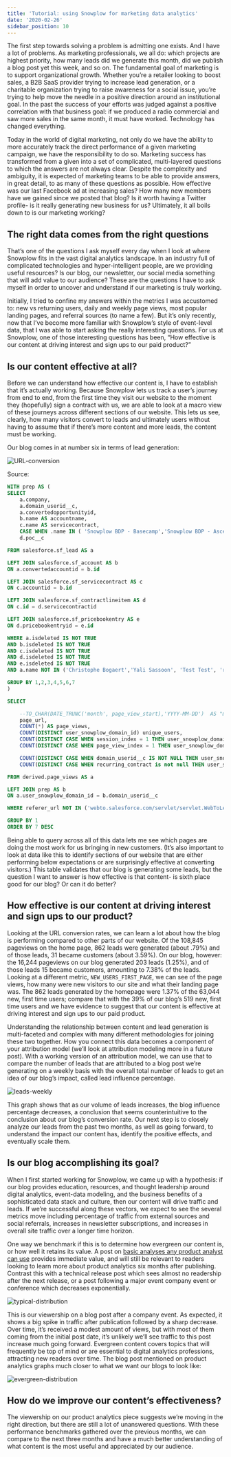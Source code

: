 ```yaml
---
title: 'Tutorial: using Snowplow for marketing data analytics'
date: '2020-02-26'
sidebar_position: 10
---
```


The first step towards solving a problem is admitting one exists. And I have a lot of problems. As marketing professionals, we all do: which projects are highest priority, how many leads did we generate this month, did we publish a blog post yet this week, and so on. The fundamental goal of marketing is to support organizational growth. Whether you’re a retailer looking to boost sales, a B2B SaaS provider trying to increase lead generation, or a charitable organization trying to raise awareness for a social issue, you’re trying to help move the needle in a positive direction around an institutional goal. In the past the success of your efforts was judged against a positive correlation with that business goal: if we produced a radio commercial and saw more sales in the same month, it must have worked. Technology has changed everything.

Today in the world of digital marketing, not only do we have the ability to more accurately track the direct performance of a given marketing campaign, we have the responsibility to do so. Marketing success has transformed from a given into a set of complicated, multi-layered questions to which the answers are not always clear. Despite the complexity and ambiguity, it is expected of marketing teams to be able to provide answers, in great detail, to as many of these questions as possible. How effective was our last Facebook ad at increasing sales? How many new members have we gained since we posted that blog? Is it worth having a Twitter profile- is it really generating new business for us? Ultimately, it all boils down to is our marketing working?

## The right data comes from the right questions

That’s one of the questions I ask myself every day when I look at where Snowplow fits in the vast digital analytics landscape. In an industry full of complicated technologies and hyper-intelligent people, are we providing useful resources? Is our blog, our newsletter, our social media something that will add value to our audience? These are the questions I have to ask myself in order to uncover and understand if our marketing is truly working.

Initially, I tried to confine my answers within the metrics I was accustomed to: new vs returning users, daily and weekly page views, most popular landing pages, and referral sources (to name a few). But it’s only recently, now that I’ve become more familiar with Snowplow’s style of event-level data, that I was able to start asking the really interesting questions. For us at Snowplow, one of those interesting questions has been, “How effective is our content at driving interest and sign ups to our paid product?”

## Is our content effective at all?

Before we can understand how effective our content is, I have to establish that it’s actually working. Because Snowplow lets us track a user’s journey from end to end, from the first time they visit our website to the moment they (hopefully) sign a contract with us, we are able to look at a macro view of these journeys across different sections of our website. This lets us see, clearly, how many visitors convert to leads and ultimately users without having to assume that if there’s more content and more leads, the content must be working.

Our blog comes in at number six in terms of lead generation:

![URL-conversion](images/marketingDataAnalytics1.jpg)

Source:

```sql
WITH prep AS (
SELECT
    a.company,
    a.domain_userid__c,
    a.convertedopportunityid,
    b.name AS accountname,
    c.name AS servicecontract,
    CASE WHEN .name IN ( 'Snowplow BDP - Basecamp','Snowplow BDP - Ascent','Snowplow BDP - Summit') AND .poc__c IS NOT TRUE THEN .name ELSE null END AS recurring_contract,
    d.poc__c

FROM salesforce.sf_lead AS a

LEFT JOIN salesforce.sf_account AS b
ON a.convertedaccountid = b.id

LEFT JOIN salesforce.sf_servicecontract AS c
ON c.accountid = b.id

LEFT JOIN salesforce.sf_contractlineitem AS d
ON c.id = d.servicecontractid

LEFT JOIN salesforce.sf_pricebookentry AS e
ON d.pricebookentryid = e.id

WHERE a.isdeleted IS NOT TRUE
AND b.isdeleted IS NOT TRUE
AND c.isdeleted IS NOT TRUE
AND d.isdeleted IS NOT TRUE
AND e.isdeleted IS NOT TRUE
AND a.name NOT IN ('Christophe Bogaert','Yali Sassoon', 'Test Test', 'rg fg','C C', 'test', 'Test','snowplow', 'test case','Z Y','fds dsf')

GROUP BY 1,2,3,4,5,6,7
)

SELECT

    --TO_CHAR(DATE_TRUNC('month', page_view_start),'YYYY-MM-DD')  AS "month::filter",
    page_url,
    COUNT(*) AS page_views,
    COUNT(DISTINCT user_snowplow_domain_id) unique_users,
    COUNT(DISTINCT CASE WHEN session_index = 1 THEN user_snowplow_domain_id END) AS new_users,
    COUNT(DISTINCT CASE WHEN page_view_index = 1 THEN user_snowplow_domain_id END) AS new_users_first_page,

    COUNT(DISTINCT CASE WHEN domain_userid__c IS NOT NULL THEN user_snowplow_domain_id END) AS new_lead,
    COUNT(DISTINCT CASE WHEN recurring_contract is not null THEN user_snowplow_domain_id END) AS mrr

FROM derived.page_views AS a

LEFT JOIN prep AS b
ON a.user_snowplow_domain_id = b.domain_userid__c

WHERE referer_url NOT IN ('webto.salesforce.com/servlet/servlet.WebToLead','webto.salesforce.com/','www.salesforce.com/servlet/servlet.WebToLead','www.salesforce.com/')

GROUP BY 1
ORDER BY 7 DESC
```

Being able to query across all of this data lets me see which pages are doing the most work for us bringing in new customers. (It’s also important to look at data like this to identify sections of our website that are either performing below expectations or are surprisingly effective at converting visitors.) This table validates that our blog is generating some leads, but the question I want to answer is how effective is that content- is sixth place good for our blog? Or can it do better?

## How effective is our content at driving interest and sign ups to our product?

Looking at the URL conversion rates, we can learn a lot about how the blog is performing compared to other parts of our website. Of the 108,845 pageviews on the home page, 862 leads were generated (about .79%) and of those leads, 31 became customers (about 3.59%). On our blog, however: the 16,244 pageviews on our blog generated 203 leads (1.25%), and of those leads 15 became customers, amounting to 7.38% of the leads. Looking at a different metric, `NEW_USERS_FIRST_PAGE`, we can see of the page views, how many were new visitors to our site and what their landing page was. The 862 leads generated by the homepage were 1.37% of the 63,044 new, first time users; compare that with the 39% of our blog’s 519 new, first time users and we have evidence to suggest that our content is effective at driving interest and sign ups to our paid product.

Understanding the relationship between content and lead generation is multi-faceted and complex with many different methodologies for joining these two together. How you connect this data becomes a component of your attribution model (we’ll look at attribution modeling more in a future post). With a working version of an attribution model, we can use that to compare the number of leads that are attributed to a blog post we’re generating on a weekly basis with the overall total number of leads to get an idea of our blog’s impact, called lead influence percentage.

![leads-weekly](images/marketingDataAnalytics2.jpg)

This graph shows that as our volume of leads increases, the blog influence percentage decreases, a conclusion that seems counterintuitive to the conclusion about our blog’s conversion rate. Our next step is to closely analyze our leads from the past two months, as well as going forward, to understand the impact our content has, identify the positive effects, and eventually scale them.

## Is our blog accomplishing its goal?

When I first started working for Snowplow, we came up with a hypothesis: if our blog provides education, resources, and thought leadership around digital analytics, event-data modeling, and the business benefits of a sophisticated data stack and culture, then our content will drive traffic and leads. If we’re successful along these vectors, we expect to see the several metrics move including percentage of traffic from external sources and social referrals, increases in newsletter subscriptions, and increases in overall site traffic over a longer time horizon.

One way we benchmark if this is to determine how evergreen our content is, or how well it retains its value. A post on [basic analyses any product analyst can use](https://snowplowanalytics.com/blog/2018/02/09/the-product-analyst-toolkit/) provides immediate value, and will still be relevant to readers looking to learn more about product analytics six months after publishing. Contrast this with a technical release post which sees almost no readership after the next release, or a post following a major event company event or conference which decreases exponentially.

![typical-distribution](images/marketingDataAnalytics3.jpg)

This is our viewership on a blog post after a company event. As expected, it shows a big spike in traffic after publication followed by a sharp decrease. Over time, it’s received a modest amount of views, but with most of them coming from the initial post date, it’s unlikely we’ll see traffic to this post increase much going forward. Evergreen content covers topics that will frequently be top of mind or are essential to digital analytics professions, attracting new readers over time. The blog post mentioned on product analytics graphs much closer to what we want our blogs to look like:

![evergreen-distribution](images/marketingDataAnalytics4.jpg)

## How do we improve our content’s effectiveness?

The viewership on our product analytics piece suggests we’re moving in the right direction, but there are still a lot of unanswered questions. With these performance benchmarks gathered over the previous months, we can compare to the next three months and have a much better understanding of what content is the most useful and appreciated by our audience.
